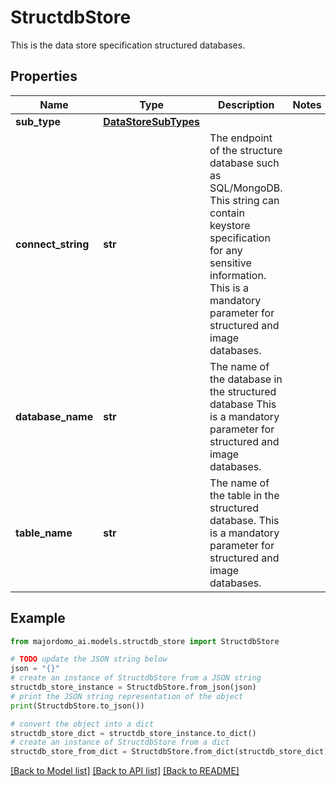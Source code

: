 # StructdbStore

This is the data store specification structured databases.

## Properties

Name | Type | Description | Notes
------------ | ------------- | ------------- | -------------
**sub_type** | [**DataStoreSubTypes**](DataStoreSubTypes.md) |  | 
**connect_string** | **str** | The endpoint of the structure database such as SQL/MongoDB. This string can contain keystore specification for any sensitive information. This is a mandatory parameter for structured and image databases. | 
**database_name** | **str** | The name of the database in the structured database This is a mandatory parameter for structured and image databases. | 
**table_name** | **str** | The name of the table in the structured database. This is a mandatory parameter for structured and image databases. | 

## Example

```python
from majordomo_ai.models.structdb_store import StructdbStore

# TODO update the JSON string below
json = "{}"
# create an instance of StructdbStore from a JSON string
structdb_store_instance = StructdbStore.from_json(json)
# print the JSON string representation of the object
print(StructdbStore.to_json())

# convert the object into a dict
structdb_store_dict = structdb_store_instance.to_dict()
# create an instance of StructdbStore from a dict
structdb_store_from_dict = StructdbStore.from_dict(structdb_store_dict)
```
[[Back to Model list]](../README.md#documentation-for-models) [[Back to API list]](../README.md#documentation-for-api-endpoints) [[Back to README]](../README.md)


